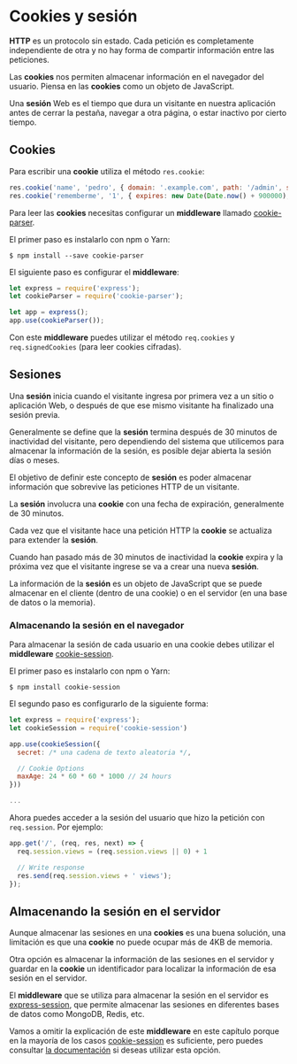 # Cookies y sesión

**HTTP** es un protocolo sin estado. Cada petición es completamente independiente de otra y no hay forma de compartir información entre las peticiones.

Las **cookies** nos permiten almacenar información en el navegador del usuario. Piensa en las **cookies** como un objeto de JavaScript.

Una **sesión** Web es el tiempo que dura un visitante en nuestra aplicación antes de cerrar la pestaña, navegar a otra página, o estar inactivo por cierto tiempo.

## Cookies

Para escribir una **cookie** utiliza el método `res.cookie`:

```javascript
res.cookie('name', 'pedro', { domain: '.example.com', path: '/admin', secure: true });
res.cookie('rememberme', '1', { expires: new Date(Date.now() + 900000), httpOnly: true });
```

Para leer las **cookies** necesitas configurar un **middleware** llamado [cookie-parser](https://github.com/expressjs/cookie-parser).

El primer paso es instalarlo con npm o Yarn:

```text
$ npm install --save cookie-parser
```

El siguiente paso es configurar el **middleware**:

```javascript
let express = require('express');
let cookieParser = require('cookie-parser');

let app = express();
app.use(cookieParser());
```

Con este **middleware** puedes utilizar el método `req.cookies` y `req.signedCookies` \(para leer cookies cifradas\).

## Sesiones

Una **sesión** inicia cuando el visitante ingresa por primera vez a un sitio o aplicación Web, o después de que ese mismo visitante ha finalizado una sesión previa.

Generalmente se define que la **sesión** termina después de 30 minutos de inactividad del visitante, pero dependiendo del sistema que utilicemos para almacenar la información de la sesión, es posible dejar abierta la sesión días o meses.

El objetivo de definir este concepto de **sesión** es poder almacenar información que sobrevive las peticiones HTTP de un visitante.

La **sesión** involucra una **cookie** con una fecha de expiración, generalmente de 30 minutos.

Cada vez que el visitante hace una petición HTTP la **cookie** se actualiza para extender la **sesión**.

Cuando han pasado más de 30 minutos de inactividad la **cookie** expira y la próxima vez que el visitante ingrese se va a crear una nueva **sesión**.

La información de la **sesión** es un objeto de JavaScript que se puede almacenar en el cliente (dentro de una cookie) o en el servidor (en una base de datos o la memoria).

### Almacenando la sesión en el navegador

Para almacenar la sesión de cada usuario en una cookie debes utilizar el **middleware** [cookie-session](https://github.com/expressjs/cookie-session).

El primer paso es instalarlo con npm o Yarn:

```text
$ npm install cookie-session
```

El segundo paso es configurarlo de la siguiente forma:

```javascript
let express = require('express');
let cookieSession = require('cookie-session')

app.use(cookieSession({
  secret: /* una cadena de texto aleatoria */,

  // Cookie Options
  maxAge: 24 * 60 * 60 * 1000 // 24 hours
}))

...
```

Ahora puedes acceder a la sesión del usuario que hizo la petición con `req.session`. Por ejemplo:

```javascript
app.get('/', (req, res, next) => {
  req.session.views = (req.session.views || 0) + 1

  // Write response
  res.send(req.session.views + ' views');
});
```

## Almacenando la sesión en el servidor

Aunque almacenar las sesiones en una **cookies** es una buena solución, una limitación es que una **cookie** no puede ocupar más de 4KB de memoria.

Otra opción es almacenar la información de las sesiones en el servidor y guardar en la **cookie** un identificador para localizar la información de esa sesión en el servidor.

El **middleware** que se utiliza para almacenar la sesión en el servidor es [express-session](https://github.com/expressjs/session), que permite almacenar las sesiones en diferentes bases de datos como MongoDB, Redis, etc.

Vamos a omitir la explicación de este **middleware** en este capítulo porque en la mayoría de los casos [cookie-session](https://github.com/expressjs/cookie-session) es suficiente, pero puedes consultar [la documentación](https://github.com/expressjs/session) si deseas utilizar esta opción.
